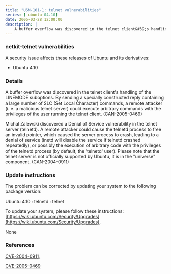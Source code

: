 ```yaml
---
title: "USN-101-1: telnet vulnerabilities"
series: [ ubuntu-04.10]
date: 2005-03-28 12:00:00
description: |
    A buffer overflow was discovered in the telnet client&#39;s handling of the LINEMODE suboptions. By sending a specially constructed reply containing a large number of SLC (Set Local Character) commands, a remote attacker (i. e. a malicious telnet server) could execute arbitrary commands with the privileges of the user running the telnet client. (CAN-2005-0469)
--- 
```

 
### netkit-telnet vulnerabilities

A security issue affects these releases of Ubuntu and its derivatives:

* Ubuntu 4.10

### Details

A buffer overflow was discovered in the telnet client&#39;s handling of the LINEMODE suboptions. By sending a specially constructed reply containing a large number of SLC (Set Local Character) commands, a remote attacker (i. e. a malicious telnet server) could execute arbitrary commands with the privileges of the user running the telnet client. (CAN-2005-0469)

Michal Zalewski discovered a Denial of Service vulnerability in the telnet server (telnetd). A remote attacker could cause the telnetd process to free an invalid pointer, which caused the server process to crash, leading to a denial of service (inetd will disable the service if telnetd crashed repeatedly), or possibly the execution of arbitrary code with the privileges of the telnetd process (by default, the &#39;telnetd&#39; user). Please note that the telnet server is not officially supported by Ubuntu, it is in the &quot;universe&quot; component. (CAN-2004-0911)

### Update instructions

The problem can be corrected by updating your system to the following package version:

Ubuntu 4.10
 : telnetd 
 : telnet 

To update your system, please follow these instructions: [https://wiki.ubuntu.com/Security/Upgrades](https://wiki.ubuntu.com/Security/Upgrades).

None

### References

 [CVE-2004-0911](http://people.ubuntu.com/~ubuntu-security/cve/CVE-2004-0911), 

 [CVE-2005-0469](http://people.ubuntu.com/~ubuntu-security/cve/CVE-2005-0469)
 
